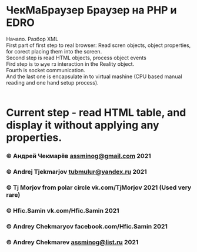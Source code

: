 # ЧекМаБраузер Браузер на PHP и EDRO
Начало. Разбор XML<br/>
First part of first step to real browser: Read scren objects, object properties, for corect placing them into the screen.<br/>
Second step is read HTML objects, process object events<br/>
Fird step is to ыуе гз interaction in the Reality object.<br/>
Fourth is socket communication.<br/>
And the last one is encapsulate in to virtual mashine (CPU based manual reading and one hand setup process).<br/>
<br/>

# Current step - read HTML table, and display it without applying any properties.


### © Андрей Чекмарёв assminog@gmail.com 2021
### © Andrej Tjekmarjov tubmulur@yandex.ru 2021
### © Tj Morjov from polar circle vk.com/TjMorjov  2021 (Used very rare)
### © Hfic.Samin vk.com/Hfic.Samin 2021
### © Andrey Chekmaryov facebook.com/Hfic.Samin 2021
### © Andrey Chekmarev assminog@list.ru 2021
